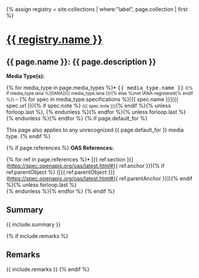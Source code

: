 {% assign registry = site.collections | where:"label", page.collection  | first %}
# <a href=".">{{ registry.name }}</a>


## {{ page.name }}: {{ page.description }}

**Media Type(s):**

{% for media_type in page.media_types %}• <tt>{{ media_type.name }}</tt> <small>({% if media_type.iana %}[IANA]({{ media_type.iana }}){% else %}not IANA-registered{% endif %})</small> – {% for spec in media_type.specifications %}[{{ spec.name }}]({{ spec.url }}){% if spec.note %} <small>({{ spec.note }})</small>{% endif %}{% unless forloop.last %}, {% endunless %}{% endfor %}{% unless forloop.last %}<br />{% endunless %}{% endfor %}
{% if page.default_for %}

This page also applies to any unrecognized {{ page.default_for }} media type.
{% endif %}

{% if page.references %}
**OAS References:**

{% for ref in page.references %}• [{{ ref.section }}](https://spec.openapis.org/oas/latest.html#{{ ref.anchor }}){% if ref.parentObject %} ([{{ ref.parentObject }}](https://spec.openapis.org/oas/latest.html#{{ ref.parentAnchor }})){% endif %}{% unless forloop.last %}<br />{% endunless %}{% endfor %}
{% endif %}

## Summary

{{ include.summary }}

{% if include.remarks %}
## Remarks

{{ include.remarks }}
{% endif %}

